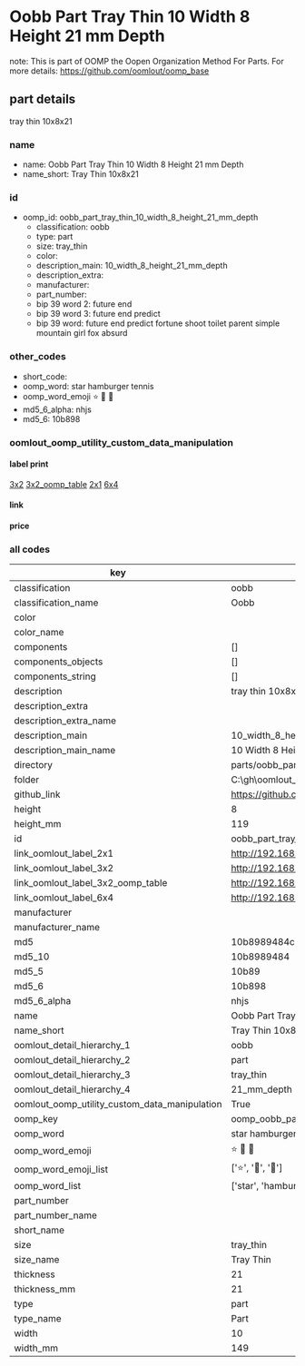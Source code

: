 # Oobb Part Tray Thin 10 Width 8 Height 21 mm Depth  

note: This is part of OOMP the Oopen Organization Method For Parts. For more details: https://github.com/oomlout/oomp_base

##  part details
  



tray thin 10x8x21



### name
* name: Oobb Part Tray Thin 10 Width 8 Height 21 mm Depth
* name_short: Tray Thin 10x8x21 
### id
* oomp_id: oobb_part_tray_thin_10_width_8_height_21_mm_depth
  * classification: oobb
  * type: part
  * size: tray_thin
  * color: 
  * description_main: 10_width_8_height_21_mm_depth
  * description_extra: 
  * manufacturer: 
  * part_number: 
  * bip 39 word 2: future end
  * bip 39 word 3: future end predict
  * bip 39 word: future end predict fortune shoot toilet parent simple mountain girl fox absurd

### other_codes
* short_code: 
* oomp_word: star hamburger tennis
* oomp_word_emoji :star: :hamburger: :tennis:
* md5_6_alpha: nhjs
* md5_6: 10b898






### oomlout_oomp_utility_custom_data_manipulation
#### label print
[3x2](http://192.168.1.245:1112/?label=oomp%20nhjs)
[3x2_oomp_table](http://192.168.1.108:1112/?label=oomp%20nhjs)
[2x1](http://192.168.1.242:1112/?label=oomp%20nhjs)
[6x4](http://192.168.1.55:1112/?label=oomp%20nhjs)    

#### link

                              

#### price







### all codes 
| key | value |  
| --- | --- |  
| classification | oobb |  
| classification_name | Oobb |  
| color |  |  
| color_name |  |  
| components | [] |  
| components_objects | [] |  
| components_string | [] |  
| description | tray thin 10x8x21 |  
| description_extra |  |  
| description_extra_name |  |  
| description_main | 10_width_8_height_21_mm_depth |  
| description_main_name | 10 Width 8 Height 21 mm Depth |  
| directory | parts/oobb_part_tray_thin_10_width_8_height_21_mm_depth |  
| folder | C:\gh\oomlout_oobb_version_4_generated_parts\parts\oobb_part_tray_thin_10_width_8_height_21_mm_depth |  
| github_link | https://github.com/oomlout/oomlout_oomp_part_src/tree/main/parts/oobb_part_tray_thin_10_width_8_height_21_mm_depth |  
| height | 8 |  
| height_mm | 119 |  
| id | oobb_part_tray_thin_10_width_8_height_21_mm_depth |  
| link_oomlout_label_2x1 | http://192.168.1.242:1112/?label=oomp%20nhjs |  
| link_oomlout_label_3x2 | http://192.168.1.245:1112/?label=oomp%20nhjs |  
| link_oomlout_label_3x2_oomp_table | http://192.168.1.108:1112/?label=oomp%20nhjs |  
| link_oomlout_label_6x4 | http://192.168.1.55:1112/?label=oomp%20nhjs |  
| manufacturer |  |  
| manufacturer_name |  |  
| md5 | 10b8989484c914078f6345b9535262f4 |  
| md5_10 | 10b8989484 |  
| md5_5 | 10b89 |  
| md5_6 | 10b898 |  
| md5_6_alpha | nhjs |  
| name | Oobb Part Tray Thin 10 Width 8 Height 21 mm Depth |  
| name_short | Tray Thin 10x8x21  |  
| oomlout_detail_hierarchy_1 | oobb |  
| oomlout_detail_hierarchy_2 | part |  
| oomlout_detail_hierarchy_3 | tray_thin |  
| oomlout_detail_hierarchy_4 | 21_mm_depth |  
| oomlout_oomp_utility_custom_data_manipulation | True |  
| oomp_key | oomp_oobb_part_tray_thin_10_width_8_height_21_mm_depth |  
| oomp_word | star hamburger tennis |  
| oomp_word_emoji | :star: :hamburger: :tennis: |  
| oomp_word_emoji_list | [':star:', ':hamburger:', ':tennis:'] |  
| oomp_word_list | ['star', 'hamburger', 'tennis'] |  
| part_number |  |  
| part_number_name |  |  
| short_name |  |  
| size | tray_thin |  
| size_name | Tray Thin |  
| thickness | 21 |  
| thickness_mm | 21 |  
| type | part |  
| type_name | Part |  
| width | 10 |  
| width_mm | 149 |  
